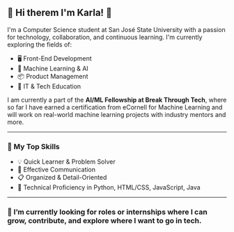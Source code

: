 ## 👋 Hi therem I'm Karla! 👋

I'm a Computer Science student at San José State University with a passion for technology, collaboration, and continuous learning. I'm currently exploring the fields of:

- 🖥️ Front-End Development  
- 🤖 Machine Learning & AI  
- 📦 Product Management  
- 🧠 IT & Tech Education  

I am currently a part of the **AI/ML Fellowship at Break Through Tech**, where so far I have earned a certification from eCornell for Machine Learning and will work on real-world machine learning projects with industry mentors and more.

---

### 🔧 My Top Skills
- 💡 Quick Learner & Problem Solver  
- 💬 Effective Communication  
- 📋 Organized & Detail-Oriented  
- 🧠 Technical Proficiency in Python, HTML/CSS, JavaScript, Java  

---

### 🚀 I’m currently looking for roles or internships where I can grow, contribute, and explore where I want to go in tech.
